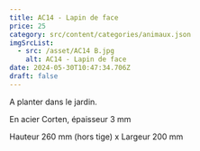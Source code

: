 ```yaml
---
title: AC14 - Lapin de face
price: 25
category: src/content/categories/animaux.json
imgSrcList:
  - src: /asset/AC14 B.jpg
    alt: AC14 - Lapin de face
date: 2024-05-30T10:47:34.706Z
draft: false
---
```


A planter dans le jardin.

En acier Corten, épaisseur 3 mm

Hauteur 260 mm (hors tige) x Largeur 200 mm
